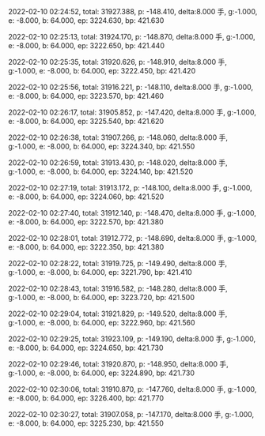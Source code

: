 2022-02-10 02:24:52, total: 31927.388, p: -148.410, delta:8.000 手, g:-1.000, e: -8.000, b: 64.000, ep: 3224.630, bp: 421.630

2022-02-10 02:25:13, total: 31924.170, p: -148.870, delta:8.000 手, g:-1.000, e: -8.000, b: 64.000, ep: 3222.650, bp: 421.440

2022-02-10 02:25:35, total: 31920.626, p: -148.910, delta:8.000 手, g:-1.000, e: -8.000, b: 64.000, ep: 3222.450, bp: 421.420

2022-02-10 02:25:56, total: 31916.221, p: -148.110, delta:8.000 手, g:-1.000, e: -8.000, b: 64.000, ep: 3223.570, bp: 421.460

2022-02-10 02:26:17, total: 31905.852, p: -147.420, delta:8.000 手, g:-1.000, e: -8.000, b: 64.000, ep: 3225.540, bp: 421.620

2022-02-10 02:26:38, total: 31907.266, p: -148.060, delta:8.000 手, g:-1.000, e: -8.000, b: 64.000, ep: 3224.340, bp: 421.550

2022-02-10 02:26:59, total: 31913.430, p: -148.020, delta:8.000 手, g:-1.000, e: -8.000, b: 64.000, ep: 3224.140, bp: 421.520

2022-02-10 02:27:19, total: 31913.172, p: -148.100, delta:8.000 手, g:-1.000, e: -8.000, b: 64.000, ep: 3224.060, bp: 421.520

2022-02-10 02:27:40, total: 31912.140, p: -148.470, delta:8.000 手, g:-1.000, e: -8.000, b: 64.000, ep: 3222.570, bp: 421.380

2022-02-10 02:28:01, total: 31912.772, p: -148.690, delta:8.000 手, g:-1.000, e: -8.000, b: 64.000, ep: 3222.350, bp: 421.380

2022-02-10 02:28:22, total: 31919.725, p: -149.490, delta:8.000 手, g:-1.000, e: -8.000, b: 64.000, ep: 3221.790, bp: 421.410

2022-02-10 02:28:43, total: 31916.582, p: -148.280, delta:8.000 手, g:-1.000, e: -8.000, b: 64.000, ep: 3223.720, bp: 421.500

2022-02-10 02:29:04, total: 31921.829, p: -149.520, delta:8.000 手, g:-1.000, e: -8.000, b: 64.000, ep: 3222.960, bp: 421.560

2022-02-10 02:29:25, total: 31923.109, p: -149.190, delta:8.000 手, g:-1.000, e: -8.000, b: 64.000, ep: 3224.650, bp: 421.730

2022-02-10 02:29:46, total: 31920.870, p: -148.950, delta:8.000 手, g:-1.000, e: -8.000, b: 64.000, ep: 3224.890, bp: 421.730

2022-02-10 02:30:06, total: 31910.870, p: -147.760, delta:8.000 手, g:-1.000, e: -8.000, b: 64.000, ep: 3226.400, bp: 421.770

2022-02-10 02:30:27, total: 31907.058, p: -147.170, delta:8.000 手, g:-1.000, e: -8.000, b: 64.000, ep: 3225.230, bp: 421.550